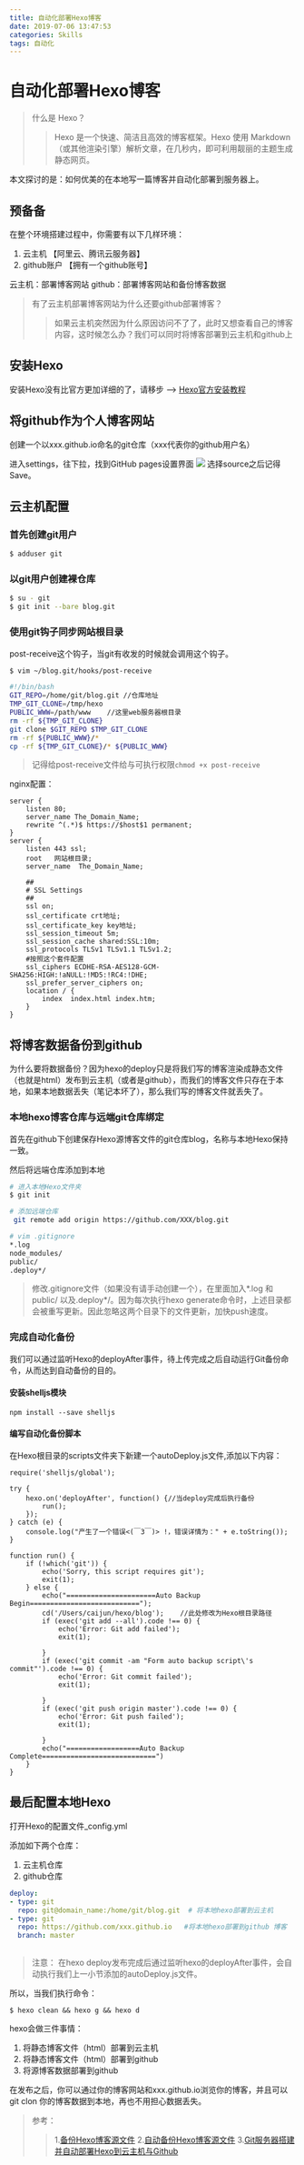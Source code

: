 ```yaml
---
title: 自动化部署Hexo博客
date: 2019-07-06 13:47:53
categories: Skills
tags: 自动化
---
```

# 自动化部署Hexo博客

>什么是 Hexo？
>>Hexo 是一个快速、简洁且高效的博客框架。Hexo 使用 Markdown（或其他渲染引擎）解析文章，在几秒内，即可利用靓丽的主题生成静态网页。

本文探讨的是：如何优美的在本地写一篇博客并自动化部署到服务器上。

## 预备备
在整个环境搭建过程中，你需要有以下几样环境：

1. 云主机      【阿里云、腾讯云服务器】
2. github账户     【拥有一个github账号】

云主机：部署博客网站
github：部署博客网站和备份博客数据


>有了云主机部署博客网站为什么还要github部署博客？
>>如果云主机突然因为什么原因访问不了了，此时又想查看自己的博客内容，这时候怎么办？我们可以同时将博客部署到云主机和github上

## 安装Hexo
安装Hexo没有比官方更加详细的了，请移步 --> [Hexo官方安装教程](https://hexo.io/zh-cn/docs/index.html)

## 将github作为个人博客网站
创建一个以xxx.github.io命名的git仓库（xxx代表你的github用户名）

进入settings，往下拉，找到GitHub pages设置界面
![](../media/15623973370946.jpg)
选择source之后记得Save。

## 云主机配置
### 首先创建git用户

``` bash
$ adduser git
```

### 以git用户创建裸仓库

``` bash
$ su - git
$ git init --bare blog.git
```

### 使用git钩子同步网站根目录

post-receive这个钩子，当git有收发的时候就会调用这个钩子。

``` bash
$ vim ~/blog.git/hooks/post-receive

#!/bin/bash
GIT_REPO=/home/git/blog.git	//仓库地址
TMP_GIT_CLONE=/tmp/hexo
PUBLIC_WWW=/path/www	//这里web服务器根目录
rm -rf ${TMP_GIT_CLONE}
git clone $GIT_REPO $TMP_GIT_CLONE
rm -rf ${PUBLIC_WWW}/*
cp -rf ${TMP_GIT_CLONE}/* ${PUBLIC_WWW}
```
>记得给post-receive文件给与可执行权限`chmod +x post-receive`

nginx配置：

``` shell
server {
	listen 80;
	server_name The_Domain_Name;
	rewrite ^(.*)$ https://$host$1 permanent;
}
server {
	listen 443 ssl;
	root   网站根目录;
	server_name  The_Domain_Name;

	##
	# SSL Settings
	##
	ssl on;
	ssl_certificate crt地址;
	ssl_certificate_key key地址;
	ssl_session_timeout 5m;
	ssl_session_cache shared:SSL:10m;
    ssl_protocols TLSv1 TLSv1.1 TLSv1.2;
	#按照这个套件配置
	ssl_ciphers ECDHE-RSA-AES128-GCM-SHA256:HIGH:!aNULL:!MD5:!RC4:!DHE;
	ssl_prefer_server_ciphers on;
	location / {
		index  index.html index.htm;
	}
}
```

## 将博客数据备份到github
为什么要将数据备份？因为hexo的deploy只是将我们写的博客渲染成静态文件（也就是html）发布到云主机（或者是github），而我们的博客文件只存在于本地，如果本地数据丢失（笔记本坏了），那么我们写的博客文件就丢失了。

### 本地hexo博客仓库与远端git仓库绑定
首先在github下创建保存Hexo源博客文件的git仓库blog，名称与本地Hexo保持一致。

然后将远端仓库添加到本地

``` bash
# 进入本地Hexo文件夹
$ git init

# 添加远端仓库
 git remote add origin https://github.com/XXX/blog.git

# vim .gitignore
*.log
node_modules/
public/
.deploy*/
```
>修改.gitignore文件（如果没有请手动创建一个），在里面加入*.log 和 public/ 以及.deploy*/。因为每次执行hexo generate命令时，上述目录都会被重写更新。因此忽略这两个目录下的文件更新，加快push速度。

### 完成自动化备份
我们可以通过监听Hexo的deployAfter事件，待上传完成之后自动运行Git备份命令，从而达到自动备份的目的。

#### 安装shelljs模块

``` shell
npm install --save shelljs
```

#### 编写自动化备份脚本
在Hexo根目录的scripts文件夹下新建一个autoDeploy.js文件,添加以下内容：

``` shell
require('shelljs/global');

try {
	hexo.on('deployAfter', function() {//当deploy完成后执行备份
		run();
	});
} catch (e) {
	console.log("产生了一个错误<(￣3￣)> !，错误详情为：" + e.toString());
}

function run() {
	if (!which('git')) {
		echo('Sorry, this script requires git');
		exit(1);
	} else {
		echo("======================Auto Backup Begin===========================");
		cd('/Users/caijun/hexo/blog');    //此处修改为Hexo根目录路径
		if (exec('git add --all').code !== 0) {
			echo('Error: Git add failed');
			exit(1);

		}
		if (exec('git commit -am "Form auto backup script\'s commit"').code !== 0) {
			echo('Error: Git commit failed');
			exit(1);

		}
		if (exec('git push origin master').code !== 0) {
			echo('Error: Git push failed');
			exit(1);

		}
		echo("==================Auto Backup Complete============================")
	}
}
```




## 最后配置本地Hexo
打开Hexo的配置文件_config.yml

添加如下两个仓库：

1. 云主机仓库
2. github仓库

``` yml
deploy:
- type: git
  repo: git@domain_name:/home/git/blog.git  # 将本地hexo部署到云主机
- type: git
  repo: https://github.com/xxx.github.io   #将本地hexo部署到github 博客
  branch: master
  
```
>注意：
>在hexo deploy发布完成后通过监听hexo的deployAfter事件，会自动执行我们上一小节添加的autoDeploy.js文件。

所以，当我们执行命令：

``` shell
$ hexo clean && hexo g && hexo d
```

hexo会做三件事情：

1. 将静态博客文件（html）部署到云主机
2. 将静态博客文件（html）部署到github
3. 将源博客数据部署到github

在发布之后，你可以通过你的博客网站和xxx.github.io浏览你的博客，并且可以git clon 你的博客数据到本地，再也不用担心数据丢失。

>参考：
>>1.[备份Hexo博客源文件](https://notes.doublemine.me/2015-04-06-%E5%A4%87%E4%BB%BDHexo%E5%8D%9A%E5%AE%A2%E6%BA%90%E6%96%87%E4%BB%B6.html)
>>2.[自动备份Hexo博客源文件](https://notes.doublemine.me/2015-07-06-%E8%87%AA%E5%8A%A8%E5%A4%87%E4%BB%BDHexo%E5%8D%9A%E5%AE%A2%E6%BA%90%E6%96%87%E4%BB%B6.html)
>>3.[Git服务器搭建并自动部署Hexo到云主机与Github](http://www.huyidada.com/2017/08/26/HexoSyncGit/#%E8%87%AA%E5%8A%A8%E5%8C%96%E9%83%A8%E7%BD%B2)



